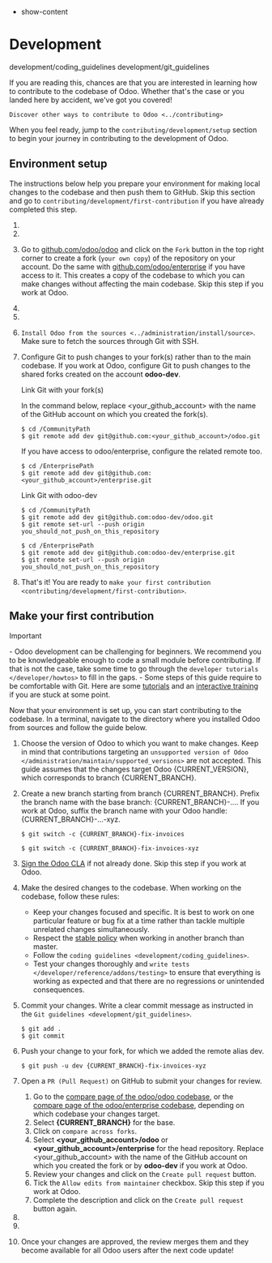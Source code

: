   - show-content

# Development

<div class="toctree" data-titlesonly="">

development/coding\_guidelines development/git\_guidelines

</div>

If you are reading this, chances are that you are interested in learning
how to contribute to the codebase of Odoo. Whether that's the case or
you landed here by accident, we've got you covered\!

<div class="seealso">

`Discover other ways to contribute to Odoo <../contributing>`

</div>

When you feel ready, jump to the `contributing/development/setup`
section to begin your journey in contributing to the development of
Odoo.

## Environment setup

The instructions below help you prepare your environment for making
local changes to the codebase and then push them to GitHub. Skip this
section and go to `contributing/development/first-contribution` if you
have already completed this step.

1.  
2.  
3.  Go to [github.com/odoo/odoo](https://github.com/odoo/odoo) and click
    on the `Fork` button in the top right corner to create a fork (`your
    own copy`) of the repository on your account. Do the same with
    [github.com/odoo/enterprise](https://github.com/odoo/enterprise) if
    you have access to it. This creates a copy of the codebase to which
    you can make changes without affecting the main codebase. Skip this
    step if you work at Odoo.

4.  
5.  
6.  `Install Odoo from the sources <../administration/install/source>`.
    Make sure to fetch the sources through Git with SSH.

7.  Configure Git to push changes to your fork(s) rather than to the
    main codebase. If you work at Odoo, configure Git to push changes to
    the shared forks created on the account **odoo-dev**.
    
    <div class="tabs">
    
    <div class="tab">
    
    Link Git with your fork(s)
    
    In the command below, replace
    <span class="title-ref">\<your\_github\_account\></span> with the
    name of the GitHub account on which you created the fork(s).
    
    ``` console
    $ cd /CommunityPath
    $ git remote add dev git@github.com:<your_github_account>/odoo.git
    ```
    
    If you have access to
    <span class="title-ref">odoo/enterprise</span>, configure the
    related remote too.
    
    ``` console
    $ cd /EnterprisePath
    $ git remote add dev git@github.com:<your_github_account>/enterprise.git
    ```
    
    </div>
    
    <div class="tab">
    
    Link Git with odoo-dev
    
    ``` console
    $ cd /CommunityPath
    $ git remote add dev git@github.com:odoo-dev/odoo.git
    $ git remote set-url --push origin you_should_not_push_on_this_repository
    
    $ cd /EnterprisePath
    $ git remote add dev git@github.com:odoo-dev/enterprise.git
    $ git remote set-url --push origin you_should_not_push_on_this_repository
    ```
    
    </div>
    
    </div>

8.  That's it\! You are ready to `make your first contribution
    <contributing/development/first-contribution>`.

## Make your first contribution

<div class="important">

<div class="title">

Important

</div>

\- Odoo development can be challenging for beginners. We recommend you
to be knowledgeable enough to code a small module before contributing.
If that is not the case, take some time to go through the `developer
tutorials </developer/howtos>` to fill in the gaps. - Some steps of this
guide require to be comfortable with Git. Here are some
[tutorials](https://www.atlassian.com/git/tutorials) and an [interactive
training](https://learngitbranching.js.org/) if you are stuck at some
point.

</div>

Now that your environment is set up, you can start contributing to the
codebase. In a terminal, navigate to the directory where you installed
Odoo from sources and follow the guide below.

1.  Choose the version of Odoo to which you want to make changes. Keep
    in mind that contributions targeting an `unsupported version of Odoo
    </administration/maintain/supported_versions>` are not accepted.
    This guide assumes that the changes target Odoo {CURRENT\_VERSION},
    which corresponds to branch
    <span class="title-ref">{CURRENT\_BRANCH}</span>.

2.  Create a new branch starting from branch {CURRENT\_BRANCH}. Prefix
    the branch name with the base branch:
    <span class="title-ref">{CURRENT\_BRANCH}-...</span>. If you work at
    Odoo, suffix the branch name with your Odoo handle:
    <span class="title-ref">{CURRENT\_BRANCH}-...-xyz</span>.
    
    <div class="example">
    
    ``` console
    $ git switch -c {CURRENT_BRANCH}-fix-invoices
    ```
    
    ``` console
    $ git switch -c {CURRENT_BRANCH}-fix-invoices-xyz
    ```
    
    </div>

3.  [Sign the Odoo CLA](%7BGITHUB_PATH%7D/doc/cla/sign-cla.md) if not
    already done. Skip this step if you work at Odoo.

4.  Make the desired changes to the codebase. When working on the
    codebase, follow these rules:
    
      - Keep your changes focused and specific. It is best to work on
        one particular feature or bug fix at a time rather than tackle
        multiple unrelated changes simultaneously.
      - Respect the [stable
        policy](https://github.com/odoo/odoo/wiki/Contributing#what-does-stable-mean)
        when working in another branch than
        <span class="title-ref">master</span>.
      - Follow the `coding guidelines <development/coding_guidelines>`.
      - Test your changes thoroughly and `write tests
        </developer/reference/addons/testing>` to ensure that everything
        is working as expected and that there are no regressions or
        unintended consequences.

5.  Commit your changes. Write a clear commit message as instructed in
    the `Git guidelines
    <development/git_guidelines>`.
    
    ``` console
    $ git add .
    $ git commit
    ```

6.  Push your change to your fork, for which we added the remote alias
    <span class="title-ref">dev</span>.
    
    <div class="example">
    
    ``` console
    $ git push -u dev {CURRENT_BRANCH}-fix-invoices-xyz
    ```
    
    </div>

7.  Open a `PR (Pull Request)` on GitHub to submit your changes for
    review.
    
    1.  Go to the [compare page of the odoo/odoo
        codebase](https://github.com/odoo/odoo/compare), or the [compare
        page of the odoo/enterprise
        codebase](https://github.com/odoo/enterprise/compare), depending
        on which codebase your changes target.
    2.  Select **{CURRENT\_BRANCH}** for the base.
    3.  Click on `compare across forks`.
    4.  Select **\<your\_github\_account\>/odoo** or
        **\<your\_github\_account\>/enterprise** for the head
        repository. Replace
        <span class="title-ref">\<your\_github\_account\></span> with
        the name of the GitHub account on which you created the fork or
        by **odoo-dev** if you work at Odoo.
    5.  Review your changes and click on the `Create pull request`
        button.
    6.  Tick the `Allow edits from maintainer` checkbox. Skip this step
        if you work at Odoo.
    7.  Complete the description and click on the `Create pull request`
        button again.

8.  
9.  
10. Once your changes are approved, the review merges them and they
    become available for all Odoo users after the next code update\!
